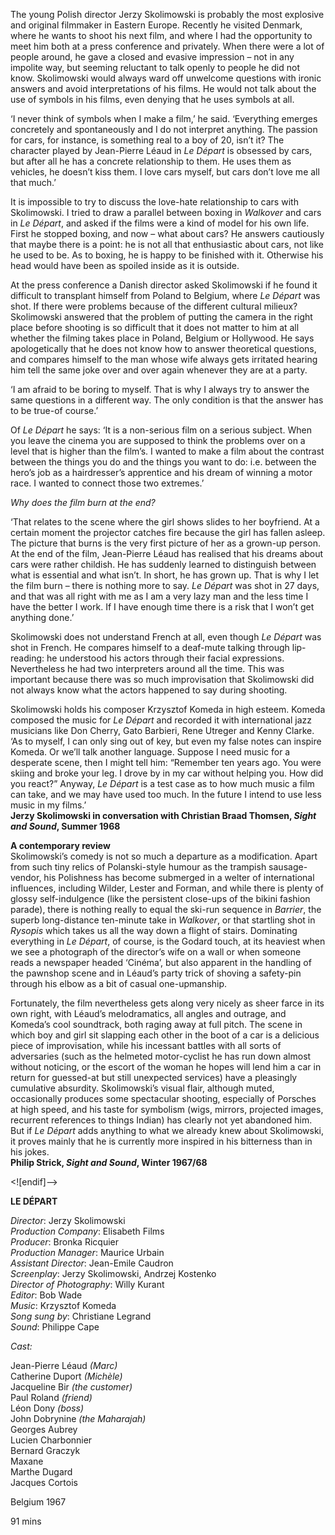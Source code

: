 
The young Polish director Jerzy Skolimowski is probably the most explosive and original filmmaker in Eastern Europe. Recently he visited Denmark, where he wants to shoot his next film, and where I had the opportunity to meet him both at a press conference and privately. When there were a lot of people around, he gave a closed and evasive impression – not in any impolite way, but seeming reluctant to talk openly to people he did not know. Skolimowski would always ward off unwelcome questions with ironic answers and avoid interpretations of his films. He would not talk about the use of symbols in his films, even denying that he uses symbols at all.

‘I never think of symbols when I make a film,’ he said. ‘Everything emerges concretely and spontaneously and I do not interpret anything. The passion for cars, for instance, is something real to a boy of 20, isn’t it? The character played by Jean-Pierre Léaud in _Le Départ_ is obsessed by cars, but after all he has a concrete relationship to them. He uses them as vehicles, he doesn’t kiss them. I love cars myself, but cars don’t love me all that much.’

It is impossible to try to discuss the love-hate relationship to cars with Skolimowski. I tried to draw a parallel between boxing in _Walkover_ and cars in _Le Départ_, and asked if the films were a kind of model for his own life. First he stopped boxing, and now – what about cars? He answers cautiously that maybe there is a point: he is not all that enthusiastic about cars, not like he used to be. As to boxing, he is happy to be finished with it. Otherwise his head would have been as spoiled inside as it is outside.

At the press conference a Danish director asked Skolimowski if he found it difficult to transplant himself from Poland to Belgium, where _Le Départ_ was shot. If there were problems because of the different cultural milieux? Skolimowski answered that the problem of putting the camera in the right place before shooting is so difficult that it does not matter to him at all whether the filming takes place in Poland, Belgium or Hollywood. He says apologetically that he does not know how to answer theoretical questions, and compares himself to the man whose wife always gets irritated hearing him tell the same joke over and over again whenever they are at a party.

‘I am afraid to be boring to myself. That is why I always try to answer the same questions in a different way. The only condition is that the answer has to be true-of course.’

Of _Le Départ_ he says: ‘It is a non-serious film on a serious subject. When you leave the cinema you are supposed to think the problems over on a level that is higher than the film’s. I wanted to make a film about the contrast between the things you do and the things you want to do: i.e. between the hero’s job as a hairdresser’s apprentice and his dream of winning a motor race. I wanted to connect those two extremes.’

_Why does the film burn at the end?_

‘That relates to the scene where the girl shows slides to her boyfriend. At a certain moment the projector catches fire because the girl has fallen asleep. The picture that burns is the very first picture of her as a grown-up person. At the end of the film, Jean-Pierre Léaud has realised that his dreams about cars were rather childish. He has suddenly learned to distinguish between what is essential and what isn’t. In short, he has grown up. That is why I let the film burn – there is nothing more to say. _Le Départ_ was shot in 27 days, and that was all right with me as I am a very lazy man and the less time I have the better I work. If I have enough time there is a risk that I won’t get anything done.’

Skolimowski does not understand French at all, even though _Le Départ_ was shot in French. He compares himself to a deaf-mute talking through lip-reading: he understood his actors through their facial expressions. Nevertheless he had two interpreters around all the time. This was important because there was so much improvisation that Skolimowski did not always know what the actors happened to say during shooting.

Skolimowski holds his composer Krzysztof Komeda in high esteem. Komeda composed the music for _Le Départ_ and recorded it with international jazz musicians like Don Cherry, Gato Barbieri, Rene Utreger and Kenny Clarke.  
‘As to myself, I can only sing out of key, but even my false notes can inspire Komeda. Or we’ll talk another language. Suppose I need music for a desperate scene, then I might tell him: “Remember ten years ago. You were skiing and broke your leg. I drove by in my car without helping you. How did you react?” Anyway, _Le Départ_ is a test case as to how much music a film can take, and we may have used too much. In the future I intend to use less music in  my films.’  
**Jerzy Skolimowski in conversation with Christian Braad Thomsen, _Sight and Sound_, Summer 1968**

**A contemporary review**  
Skolimowski’s comedy is not so much a departure as a modification. Apart from such tiny relics of Polanski-style humour as the trampish sausage-vendor, his Polishness has become submerged in a welter of international influences, including Wilder, Lester and Forman, and while there is plenty of glossy self-indulgence (like the persistent close-ups of the bikini fashion parade), there is nothing really to equal the ski-run sequence in _Barrier_, the superb long-distance ten-minute take in _Walkover_, or that startling shot in _Rysopis_ which takes us all the way down a flight of stairs. Dominating everything in _Le Départ_, of course, is the Godard touch, at its heaviest when we see a photograph of the director’s wife on a wall or when someone reads a newspaper headed ‘Cinéma’, but also apparent in the handling of the pawnshop scene and in Léaud’s party trick of shoving a safety-pin through his elbow as a bit of casual one-upmanship.

Fortunately, the film nevertheless gets along very nicely as sheer farce in its own right, with Léaud’s melodramatics, all angles and outrage, and Komeda’s cool soundtrack, both raging away at full pitch. The scene in which boy and girl sit slapping each other in the boot of a car is a delicious piece of improvisation, while his incessant battles with all sorts of adversaries (such as the helmeted motor-cyclist he has run down almost without noticing, or the escort of the woman he hopes will lend him a car in return for guessed-at but still unexpected services) have a pleasingly cumulative absurdity. Skolimowski’s visual flair, although muted, occasionally produces some spectacular shooting, especially of Porsches at high speed, and his taste for symbolism (wigs, mirrors, projected images, recurrent references to things Indian) has clearly not yet abandoned him. But if _Le Départ_ adds anything to what we already knew about Skolimowski, it proves mainly that he is currently more inspired in his bitterness than in his jokes.  
**Philip Strick, _Sight and Sound_, Winter 1967/68**

<![endif]-->

**LE DÉPART**

_Director_: Jerzy Skolimowski  
_Production Company_: Elisabeth Films  
_Producer_: Bronka Ricquier  
_Production Manager_: Maurice Urbain  
_Assistant Director_: Jean-Emile Caudron  
_Screenplay_: Jerzy Skolimowski, Andrzej Kostenko  
_Director of Photography_: Willy Kurant  
_Editor_: Bob Wade  
_Music_: Krzysztof Komeda  
_Song sung by_: Christiane Legrand  
_Sound_: Philippe Cape

_Cast:_

Jean-Pierre Léaud _(Marc)_  
Catherine Duport _(Michèle)_  
Jacqueline Bir _(the customer)_  
Paul Roland _(friend)_  
Léon Dony _(boss)_  
John Dobrynine _(the Maharajah)_  
Georges Aubrey  
Lucien Charbonnier  
Bernard Graczyk  
Maxane  
Marthe Dugard  
Jacques Cortois

Belgium 1967

91 mins
<!--stackedit_data:
eyJoaXN0b3J5IjpbLTY1NDc5Mzg0MV19
-->